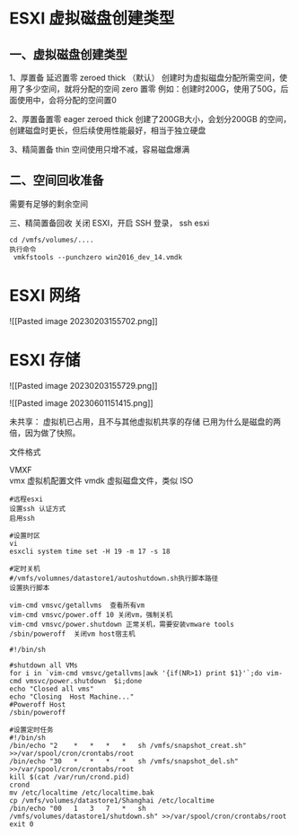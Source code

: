 # ESXI 虚拟磁盘创建类型
## 一、虚拟磁盘创建类型
1、厚置备 延迟置零 zeroed thick （默认）
创建时为虚拟磁盘分配所需空间，使用了多少空间，就将分配的空间 zero 置零
例如：创建时200G，使用了50G，后面使用中，会将分配的空间置0

2、厚置备置零 eager zeroed thick
创建了200GB大小，会划分200GB 的空间，创建磁盘时更长，但后续使用性能最好，相当于独立硬盘

3、精简置备 thin
空间使用只增不减，容易磁盘爆满


## 二、空间回收准备
需要有足够的剩余空间

三、精简置备回收
关闭 ESXI，开启 SSH 登录， ssh esxi

    cd /vmfs/volumes/....
    执行命令
     vmkfstools --punchzero win2016_dev_14.vmdk


# ESXI 网络

![[Pasted image 20230203155702.png]]

# ESXI 存储
![[Pasted image 20230203155729.png]]


![[Pasted image 20230601151415.png]]


未共享： 虚拟机已占用，且不与其他虚拟机共享的存储
已用为什么是磁盘的两倍，因为做了快照。


文件格式

VMXF  
vmx 虚拟机配置文件
vmdk 虚拟磁盘文件，类似 ISO


```
#远程esxi
设置ssh 认证方式
启用ssh

#设置时区
vi
esxcli system time set -H 19 -m 17 -s 18

#定时关机
#/vmfs/volumnes/datastore1/autoshutdown.sh执行脚本路径
设置执行脚本

vim-cmd vmsvc/getallvms  查看所有vm
vim-cmd vmsvc/power.off 10 关闭vm，强制关机
vim-cmd vmsvc/power.shutdown 正常关机，需要安装vmware tools
/sbin/poweroff  关闭vm host宿主机

#!/bin/sh

#shutdown all VMs
for i in `vim-cmd vmsvc/getallvms|awk '{if(NR>1) print $1}'`;do vim-cmd vmsvc/power.shutdown  $i;done
echo "Closed all vms"
echo "Closing  Host Machine..."
#Poweroff Host
/sbin/poweroff

#设置定时任务
#!/bin/sh
/bin/echo "2    *   *   *   *   sh /vmfs/snapshot_creat.sh" >>/var/spool/cron/crontabs/root 
/bin/echo "30   *   *   *   *   sh /vmfs/snapshot_del.sh" >>/var/spool/cron/crontabs/root
kill $(cat /var/run/crond.pid)
crond
mv /etc/localtime /etc/localtime.bak
cp /vmfs/volumes/datastore1/Shanghai /etc/localtime 
/bin/echo "00   1   3   7   *   sh /vmfs/volumes/datastore1/shutdown.sh" >>/var/spool/cron/crontabs/root
exit 0

```

